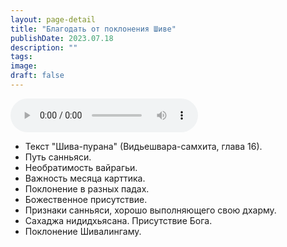 ```yaml
---
layout: page-detail
title: "Благодать от поклонения Шиве"
publishDate: 2023.07.18
description: ""
tags:
image:
draft: false
---
```


<audio title="2023.07.18 - Благодать от поклонения Шиве.mp3" src="/upload/iblock/7d4/7d42fcb0ceb8cdfa615b3546f9075af0.mp3" controls=""></audio>

* Текст "Шива-пурана" (Видьешвара-самхита, глава 16).
* Путь санньяси.
* Необратимость вайрагьи.
* Важность месяца карттика.
* Поклонение в разных падах.
* Божественное присутствие.
* Признаки санньяси, хорошо выполняющего свою дхарму.
* Сахаджа нидидхьясана. Присутствие Бога.
* Поклонение Шивалингаму.

  
